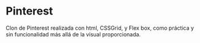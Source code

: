 # Pinterest
Clon de Pinterest realizada con html, CSSGrid, y Flex box, como práctica y sin funcionalidad más allá de la visual proporcionada.
